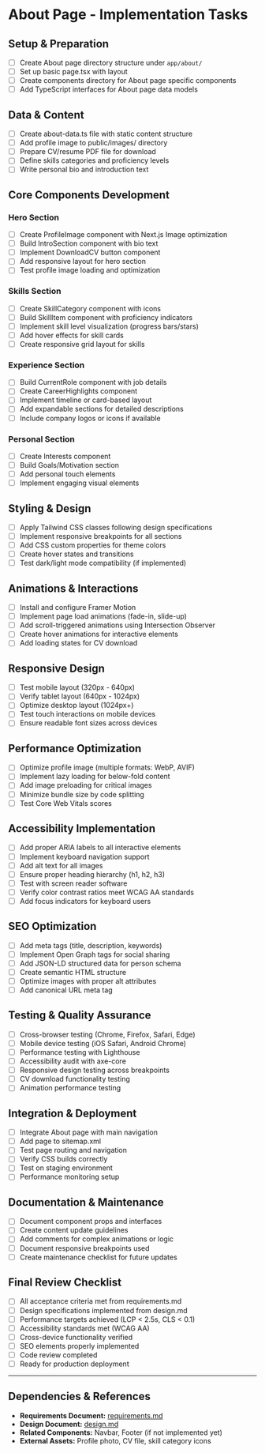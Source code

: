 # About Page - Implementation Tasks

## Setup & Preparation
- [ ] Create About page directory structure under `app/about/`
- [ ] Set up basic page.tsx with layout
- [ ] Create components directory for About page specific components
- [ ] Add TypeScript interfaces for About page data models

## Data & Content
- [ ] Create about-data.ts file with static content structure
- [ ] Add profile image to public/images/ directory
- [ ] Prepare CV/resume PDF file for download
- [ ] Define skills categories and proficiency levels
- [ ] Write personal bio and introduction text

## Core Components Development

### Hero Section
- [ ] Create ProfileImage component with Next.js Image optimization
- [ ] Build IntroSection component with bio text
- [ ] Implement DownloadCV button component
- [ ] Add responsive layout for hero section
- [ ] Test profile image loading and optimization

### Skills Section  
- [ ] Create SkillCategory component with icons
- [ ] Build SkillItem component with proficiency indicators
- [ ] Implement skill level visualization (progress bars/stars)
- [ ] Add hover effects for skill cards
- [ ] Create responsive grid layout for skills

### Experience Section
- [ ] Build CurrentRole component with job details
- [ ] Create CareerHighlights component
- [ ] Implement timeline or card-based layout
- [ ] Add expandable sections for detailed descriptions
- [ ] Include company logos or icons if available

### Personal Section
- [ ] Create Interests component
- [ ] Build Goals/Motivation section
- [ ] Add personal touch elements
- [ ] Implement engaging visual elements

## Styling & Design
- [ ] Apply Tailwind CSS classes following design specifications
- [ ] Implement responsive breakpoints for all sections
- [ ] Add CSS custom properties for theme colors
- [ ] Create hover states and transitions
- [ ] Test dark/light mode compatibility (if implemented)

## Animations & Interactions
- [ ] Install and configure Framer Motion
- [ ] Implement page load animations (fade-in, slide-up)
- [ ] Add scroll-triggered animations using Intersection Observer
- [ ] Create hover animations for interactive elements
- [ ] Add loading states for CV download

## Responsive Design
- [ ] Test mobile layout (320px - 640px)
- [ ] Verify tablet layout (640px - 1024px) 
- [ ] Optimize desktop layout (1024px+)
- [ ] Test touch interactions on mobile devices
- [ ] Ensure readable font sizes across devices

## Performance Optimization
- [ ] Optimize profile image (multiple formats: WebP, AVIF)
- [ ] Implement lazy loading for below-fold content
- [ ] Add image preloading for critical images
- [ ] Minimize bundle size by code splitting
- [ ] Test Core Web Vitals scores

## Accessibility Implementation
- [ ] Add proper ARIA labels to all interactive elements
- [ ] Implement keyboard navigation support
- [ ] Add alt text for all images
- [ ] Ensure proper heading hierarchy (h1, h2, h3)
- [ ] Test with screen reader software
- [ ] Verify color contrast ratios meet WCAG AA standards
- [ ] Add focus indicators for keyboard users

## SEO Optimization
- [ ] Add meta tags (title, description, keywords)
- [ ] Implement Open Graph tags for social sharing
- [ ] Add JSON-LD structured data for person schema
- [ ] Create semantic HTML structure
- [ ] Optimize images with proper alt attributes
- [ ] Add canonical URL meta tag

## Testing & Quality Assurance
- [ ] Cross-browser testing (Chrome, Firefox, Safari, Edge)
- [ ] Mobile device testing (iOS Safari, Android Chrome)
- [ ] Performance testing with Lighthouse
- [ ] Accessibility audit with axe-core
- [ ] Responsive design testing across breakpoints
- [ ] CV download functionality testing
- [ ] Animation performance testing

## Integration & Deployment
- [ ] Integrate About page with main navigation
- [ ] Add page to sitemap.xml
- [ ] Test page routing and navigation
- [ ] Verify CSS builds correctly
- [ ] Test on staging environment
- [ ] Performance monitoring setup

## Documentation & Maintenance
- [ ] Document component props and interfaces
- [ ] Create content update guidelines
- [ ] Add comments for complex animations or logic
- [ ] Document responsive breakpoints used
- [ ] Create maintenance checklist for future updates

## Final Review Checklist
- [ ] All acceptance criteria met from requirements.md
- [ ] Design specifications implemented from design.md
- [ ] Performance targets achieved (LCP < 2.5s, CLS < 0.1)
- [ ] Accessibility standards met (WCAG AA)
- [ ] Cross-device functionality verified
- [ ] SEO elements properly implemented
- [ ] Code review completed
- [ ] Ready for production deployment

---

## Dependencies & References
- **Requirements Document:** [requirements.md](./requirements.md)
- **Design Document:** [design.md](./design.md)
- **Related Components:** Navbar, Footer (if not implemented yet)
- **External Assets:** Profile photo, CV file, skill category icons